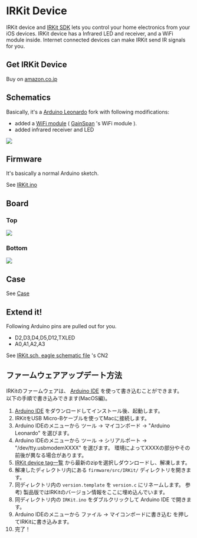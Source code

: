 IRKit Device
===

IRKit device and [IRKit SDK](https://github.com/irkit/ios-sdk) lets you control your home electronics from your iOS devices.
IRKit device has a Infrared LED and receiver, and a WiFi module inside.
Internet connected devices can make IRKit send IR signals for you.

## Get IRKit Device

Buy on [amazon.co.jp](http://www.amazon.co.jp/gp/product/B00H91KK26)

## Schematics

Basically, it's a [Arduino Leonardo](http://arduino.cc/en/Main/ArduinoBoardLeonardo) fork with following modifications:

* added a [WiFi module](http://www.gainspan.com/gs1011mips) ( [GainSpan](http://www.gainspan.com/home) 's WiFi module ).
* added infrared receiver and LED

<img src="https://raw.github.com/irkit/device/master/hardware/schematic.png" />

## Firmware

It's basically a normal Arduino sketch.

See [IRKit.ino](https://github.com/irkit/device/blob/master/firmware/src/IRKit/IRKit.ino)

## Board

### Top

<img src="https://raw.github.com/irkit/device/master/hardware/top.png" />

### Bottom

<img src="https://raw.github.com/irkit/device/master/hardware/bottom.png" />

## Case

See [Case](https://github.com/irkit/device/tree/master/case)

## Extend it!

Following Arduino pins are pulled out for you.

* D2,D3,D4,D5,D12,TXLED
* A0,A1,A2,A3

See [IRKit.sch, eagle schematic file](https://github.com/irkit/device/blob/master/hardware/IRKit.sch) 's CN2

<a id="firmware-update"></a>
## ファームウェアアップデート方法

IRKitのファームウェアは、 [Arduino IDE](http://arduino.cc/en/Main/Software) を使って書き込むことができます。  
以下の手順で書き込みできます(MacOS編)。

1. [Arduino IDE](http://arduino.cc/en/Main/Software) をダウンロードしてインストール後、起動します。
1. IRKitをUSB Micro-Bケーブルを使ってMacに接続します。
1. Arduino IDEのメニューから ツール -> マイコンボード -> "Arduino Leonardo" を選びます。
1. Arduino IDEのメニューから ツール -> シリアルポート -> "/dev/tty.usbmodemXXXX" を選びます。
  環境によってXXXXの部分やその前後が異なる場合があります。
1. [IRKit device tag一覧](https://github.com/irkit/device/releases) から最新のzipを選択しダウンロードし、解凍します。
1. 解凍したディレクトリ内にある `firmware/src/IRKit/` ディレクトリを開きます。
1. 同ディレクトリ内の `version.template` を `version.c` にリネームします。
  参考) 製品版ではIRKitのバージョン情報をここに埋め込んでいます。
1. 同ディレクトリ内の `IRKit.ino` をダブルクリックして Arduino IDE で開きます。
1. Arduino IDEのメニューから ファイル -> マイコンボードに書き込む を押してIRKitに書き込みます。
1. 完了！


